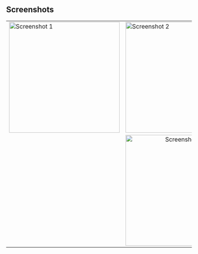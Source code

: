 ## Screenshots

<table>
  <tr>
    <td><img src="https://github.com/SakunPanthi123/ToDoApp/assets/141636699/8916170a-100f-42dd-b4ad-0a99aae959df" alt="Screenshot 1" width="300"/></td>
    <td><img src="https://github.com/SakunPanthi123/ToDoApp/assets/141636699/0c9de465-ba9f-40ca-90c7-acf818daf288" alt="Screenshot 2" width="300"/></td>
    <td><img src="https://github.com/SakunPanthi123/ToDoApp/assets/141636699/260e6e61-5b6f-471b-ae65-187fae534ee6" alt="Screenshot 3" width="300"/></td>
  </tr>
  <tr>
    <td colspan="3" align="center"><img src="https://github.com/SakunPanthi123/ToDoApp/assets/141636699/be9d3c86-a888-45d8-bb0e-ca8391dff9e9" alt="Screenshot 4" width="300"/></td>
  </tr>
</table>
